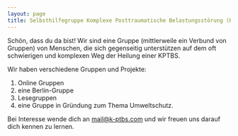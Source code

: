 ```yaml
---
layout: page
title: Selbsthilfegruppe Komplexe Posttraumatische Belastungsstörung (KPTBS)
---
```


Schön, dass du da bist! Wir sind eine Gruppe (mittlerweile ein Verbund von Gruppen) von Menschen, die sich gegenseitig unterstützen auf dem oft schwierigen und komplexen Weg der Heilung einer KPTBS. 

Wir haben verschiedene Gruppen und Projekte: 
1) Online Gruppen
2) eine Berlin-Gruppe
3) Lesegruppen
4) eine Gruppe in Gründung zum Thema Umweltschutz.

Bei Interesse wende dich an <a href="mailto:mail@k-ptbs.com">mail@k-ptbs.com</a> und wir freuen uns darauf dich kennen zu lernen.
